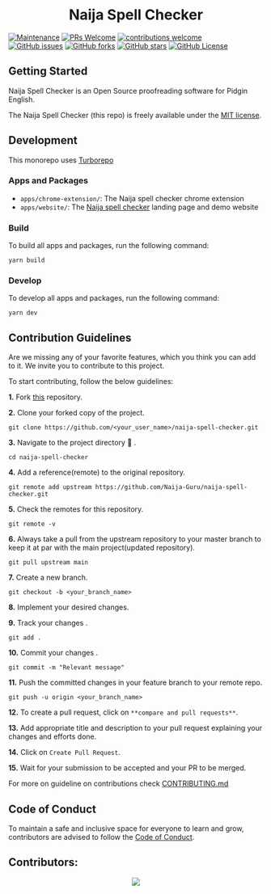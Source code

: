 <div align="center">
  <h1>Naija Spell Checker</h1>
</div>

[![Maintenance](https://img.shields.io/badge/Maintained%3F-yes-green.svg)](https://github.com/Naija-Guru/naija-spell-checker/graphs/commit-activity)
[![PRs Welcome](https://img.shields.io/badge/PRs-welcome-brightgreen.svg?style=flat-square)](http://makeapullrequest.com)
[![contributions welcome](https://img.shields.io/badge/contributions-welcome-brightgreen.svg?style=flat)](https://github.com/ridsuteri/Awesome-Chrome-Extensions/issues)
<br>
[![GitHub issues](https://img.shields.io/github/issues/Naija-Guru/naija-spell-checker)](https://github.com/Naija-Guru/naija-spell-checker/issues)
[![GitHub forks](https://img.shields.io/github/forks/Naija-Guru/naija-spell-checker)](https://github.com/Naija-Guru/naija-spell-checker/network)
[![GitHub stars](https://img.shields.io/github/stars/Naija-Guru/naija-spell-checker)](https://github.com/Naija-Guru/naija-spell-checker/stargazers)
[![GitHub License](https://img.shields.io/github/license/Naija-Guru/naija-spell-checker)](https://github.com/Naija-Guru/naija-spell-checker/blob/main/LICENSE)

## Getting Started

Naija Spell Checker is an Open Source proofreading software for Pidgin English.

The Naija Spell Checker (this repo) is freely available under the [MIT license](https://github.com/Naija-Guru/naija-spell-checker/blob/main/LICENSE).

## Development

This monorepo uses [Turborepo](https://turbo.build/)

### Apps and Packages

- `apps/chrome-extension/`: The Naija spell checker chrome extension
- `apps/website/`: The [Naija spell checker](https://spellchecker.naija.guru/) landing page and demo website
### Build

To build all apps and packages, run the following command:

```
yarn build
```

### Develop

To develop all apps and packages, run the following command:

```
yarn dev
```

## Contribution Guidelines

Are we missing any of your favorite features, which you think you can add to it. We invite you to contribute to this project.

To start contributing, follow the below guidelines:

**1.**  Fork [this](https://github.com/Naija-Guru/naija-spell-checker) repository.

**2.**  Clone your forked copy of the project.

```
git clone https://github.com/<your_user_name>/naija-spell-checker.git
```

**3.** Navigate to the project directory :file_folder: .

```
cd naija-spell-checker
```

**4.** Add a reference(remote) to the original repository.

```
git remote add upstream https://github.com/Naija-Guru/naija-spell-checker.git
```

**5.** Check the remotes for this repository.

```
git remote -v
```

**6.** Always take a pull from the upstream repository to your master branch to keep it at par with the main project(updated repository).

```
git pull upstream main
```

**7.** Create a new branch.

```
git checkout -b <your_branch_name>
```

**8.** Implement your desired changes.

**9.** Track your changes .

```
git add .
```

**10.** Commit your changes .

```
git commit -m "Relevant message"
```

**11.** Push the committed changes in your feature branch to your remote repo.

```
git push -u origin <your_branch_name>
```

**12.** To create a pull request, click on `**compare and pull requests**`.

**13.** Add appropriate title and description to your pull request explaining your changes and efforts done.

**14.** Click on `Create Pull Request`.


**15.** Wait for your submission to be accepted and your PR to be merged.

For more on guideline on contributions check [CONTRIBUTING.md](https://github.com/ridsuteri/Awesome-Chrome-Extensions/blob/main/CONTRIBUTING.md)


## Code of Conduct

To maintain a safe and inclusive space for everyone to learn and grow, contributors are advised to follow the [Code of Conduct](https://github.com/Naija-Guru/naija-spell-checker/blob/main/CODE_OF_CONDUCT.md).

## Contributors:
<div align="center">
<a href="https://github.com/ridsuteri/Awesome-Chrome-Extensions/graphs/contributors">
  <img src="https://contributors-img.web.app/image?repo=Naija-Guru/naija-spell-checker" />
</a>
</div>

